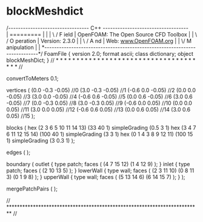 # blockMeshdict
/*--------------------------------*- C++ -*----------------------------------*\
| =========                 |                                                 |
| \\      /  F ield         | OpenFOAM: The Open Source CFD Toolbox           |
|  \\    /   O peration     | Version:  2.3.0                                 |
|   \\  /    A nd           | Web:      www.OpenFOAM.org                      |
|    \\/     M anipulation  |                                                 |
\*---------------------------------------------------------------------------*/
FoamFile
{
    version     2.0;
    format      ascii;
    class       dictionary;
    object      blockMeshDict;
}
// * * * * * * * * * * * * * * * * * * * * * * * * * * * * * * * * * * * * * //

convertToMeters 0.1;

vertices
(
    (0.0 -0.3 -0.05)		//0
    (3.0 -0.3 -0.05)		//1
    (-0.6 0.0 -0.05)		//2
    (0.0 0.0 -0.05)		//3
    (3.0 0.0 -0.05)		//4
    (-0.6 0.6 -0.05)		//5
    (0.0 0.6 -0.05)		//6
    (3.0 0.6 -0.05)		//7
    (0.0 -0.3 0.05)		//8
    (3.0 -0.3 0.05)		//9
    (-0.6 0.0 0.05)		//10
    (0.0 0.0 0.05)		//11
    (3.0 0.0 0.05)		//12
    (-0.6 0.6 0.05)		//13
    (0.0 0.6 0.05)		//14
    (3.0 0.6 0.05)		//15
);

blocks
(
    hex (2 3 6 5 10 11 14 13) (33 40 1) simpleGrading (0.5 3 1)
    hex (3 4 7 6 11 12 15 14) (100 40 1) simpleGrading (3 3 1)
    hex (0 1 4 3 8 9 12 11) (100 15 1) simpleGrading (3 0.3 1)
);

edges
(
);

boundary
(
    outlet
    {
        type patch;
        faces
        (
            (4 7 15 12)
            (1 4 12 9)
        );
    }
    inlet
    {
        type patch;
        faces
        (
            (2 10 13 5)
        );
    }
    lowerWall
    {
        type wall;
        faces
        (
            (2 3 11 10)
	    (0 8 11 3)
	    (0 1 9 8)
        );
    }
    upperWall
    {
        type wall;
        faces
        (
            (5 13 14 6)
            (6 14 15 7)
        );
    }
);

mergePatchPairs
(
);

// ************************************************************************* //
